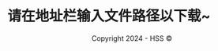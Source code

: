 <!--Markdown 编写-->
<title>HSS下载站</title>
<link rel="shortcut icon" href="https://hss.fmdns.cn/assets/pic/favicon.ico">

# 请在地址栏输入文件路径以下载~

<div align="center">
    Copyright 2024 - HSS ©
</div>